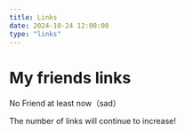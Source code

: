 ```yaml
---
title: Links
date: 2024-10-24 12:00:00
type: "links"
---
```


# My friends links

No Friend at least now（sad）

The number of links will continue to increase!